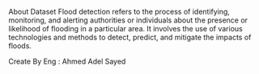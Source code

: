 About Dataset
Flood detection refers to the process of identifying, monitoring, and alerting authorities or individuals about the presence or likelihood of flooding in a particular area. It involves the use of various technologies and methods to detect, predict, and mitigate the impacts of floods.







Create By 
Eng : Ahmed Adel Sayed
